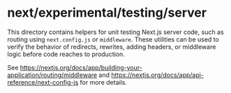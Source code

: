 # next/experimental/testing/server

This directory contains helpers for unit testing Next.js server code, such as
routing using `next.config.js` or `middleware`. These utilities can be used to
verify the behavior of redirects, rewrites, adding headers, or middleware logic
before code reaches to production.

See https://nextjs.org/docs/app/building-your-application/routing/middleware
and https://nextjs.org/docs/app/api-reference/next-config-js for more details.
